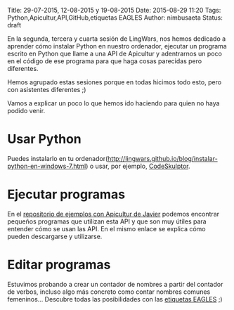 Title: 29-07-2015, 12-08-2015 y 19-08-2015
Date: 2015-08-29 11:20
Tags: Python,Apicultur,API,GitHub,etiquetas EAGLES
Author: nimbusaeta
Status: draft

En la segunda, tercera y cuarta sesión de LingWars, nos hemos dedicado a aprender cómo instalar Python en nuestro ordenador, ejecutar un programa escrito en Python que llame a una API de Apicultur y adentrarnos un poco en el código de ese programa para que haga cosas parecidas pero diferentes.

Hemos agrupado estas sesiones porque en todas hicimos todo esto, pero con asistentes diferentes ;)

Vamos a explicar un poco lo que hemos ido haciendo para quien no haya podido venir.

# Usar Python

Puedes instalarlo en tu ordenador(http://lingwars.github.io/blog/instalar-python-en-windows-7.html) o usar, por ejemplo, [CodeSkulptor](http://www.codeskulptor.org/).

# Ejecutar programas

En el [repositorio de ejemplos con Apicultur de Javier](https://github.com/Lingwars/apicultur-examples) podemos encontrar pequeños programas que utilizan esta API y que son muy útiles para entender cómo se usan las API. En el mismo enlace se explica cómo pueden descargarse y utilizarse.

# Editar programas

Estuvimos probando a crear un contador de nombres a partir del contador de verbos, incluso  algo más concreto como contar nombres comunes femeninos... Descubre todas las posibilidades con las [etiquetas EAGLES](http://www.cs.upc.edu/~nlp/tools/parole-sp.html) ;)

